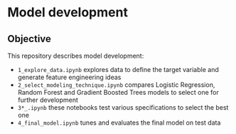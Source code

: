 # Model development

## Objective

This repository describes model development:
- `1_explore_data.ipynb` explores data to define the target variable and generate feature engineering ideas 
- `2_select_modeling_technique.ipynb` compares Logistic Regression, Random Forest and Gradient Boosted Trees models to select one for further development
- `3*_.ipynb` these notebooks test various specifications to select the best one
- `4_final_model.ipynb` tunes and evaluates the final model on test data


